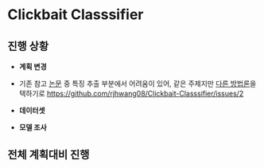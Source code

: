 Clickbait Classsifier
=====================  

진행 상황
--------

+ **계획 변경**  
- 기존 참고 [논문](http://kiise.or.kr/e_journal/2016/11/JOK/pdf/04.pdf) 중 특징 추출 부분에서 어려움이 있어, 같은 주제지만 [다른 방법론](https://github.com/2alive3s/Fake_news/blob/master/%5BJIPS%5DFake%20news%20detection%20using%20deep%20learning.pdf)을 택하기로 
https://github.com/rjhwang08/Clickbait-Classsifier/issues/2

+ **데이터셋** 

+ **모델 조사**  

전체 계획대비 진행
----------------
